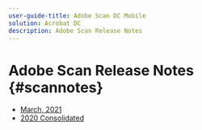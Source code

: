 ```yaml
---
user-guide-title: Adobe Scan DC Mobile
solution: Acrobat DC
description: Adobe Scan Release Notes
---
```


# Adobe Scan Release Notes {#scannotes}

+ [March, 2021](march2021.md)
+ [2020 Consolidated](2020.md)

